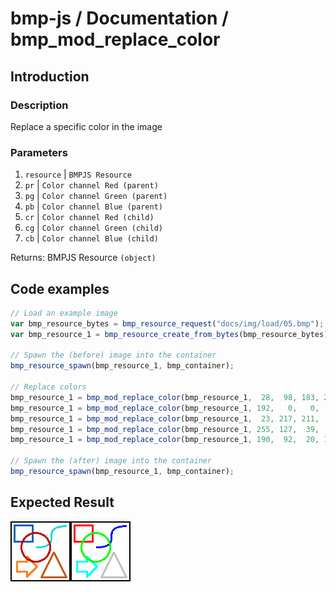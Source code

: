 # bmp-js / Documentation / bmp_mod_replace_color
## Introduction

### Description

Replace a specific color in the image

### Parameters

1. `resource` | `BMPJS Resource`
2. `pr` | `Color channel Red (parent)`
3. `pg` | `Color channel Green (parent)`
4. `pb` | `Color channel Blue (parent)`
5. `cr` | `Color channel Red (child)`
6. `cg` | `Color channel Green (child)`
7. `cb` | `Color channel Blue (child)`

Returns: BMPJS Resource `(object)`

## Code examples

```js
// Load an example image
var bmp_resource_bytes = bmp_resource_request("docs/img/load/05.bmp");
var bmp_resource_1 = bmp_resource_create_from_bytes(bmp_resource_bytes);

// Spawn the (before) image into the container
bmp_resource_spawn(bmp_resource_1, bmp_container);

// Replace colors
bmp_resource_1 = bmp_mod_replace_color(bmp_resource_1,  28,  98, 183, 255,   0,   0);
bmp_resource_1 = bmp_mod_replace_color(bmp_resource_1, 192,   0,   0,   0, 255,   0);
bmp_resource_1 = bmp_mod_replace_color(bmp_resource_1,  23, 217, 211,   0,   0, 255);
bmp_resource_1 = bmp_mod_replace_color(bmp_resource_1, 255, 127,  39,   0, 255, 255);
bmp_resource_1 = bmp_mod_replace_color(bmp_resource_1, 190,  92,  20, 192, 192, 192);

// Spawn the (after) image into the container
bmp_resource_spawn(bmp_resource_1, bmp_container);
```

## Expected Result

![expected-result](./img/019.png)
